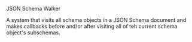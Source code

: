 JSON Schema Walker

A system that visits all schema objects in a JSON Schema document
and makes callbacks before and/or after visiting all of teh current
schema object's subschemas.
